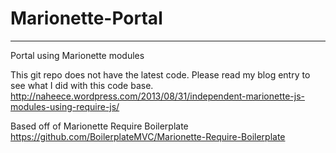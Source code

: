 # Marionette-Portal
--------------------------
Portal using Marionette modules

This git repo does not have the latest code. Please read my blog entry to see what I did with this code base.
http://naheece.wordpress.com/2013/08/31/independent-marionette-js-modules-using-require-js/

Based off of Marionette Require Boilerplate https://github.com/BoilerplateMVC/Marionette-Require-Boilerplate
